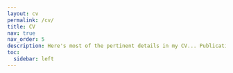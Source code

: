 ```yaml
---
layout: cv
permalink: /cv/
title: CV
nav: true
nav_order: 5
description: Here's most of the pertinent details in my CV... Publications, etc. are not duplicated as they have dedicated sections on this web site.
toc:
  sidebar: left
---
```

